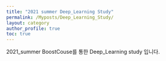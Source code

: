```yaml
---
title: "2021 summer Deep_Learning Study"
permalink: /Myposts/Deep_Learning_Study/
layout: category
author_profile: true
toc: true
---
```


2021_summer BoostCouse를 통한 Deep_Learning study 입니다.